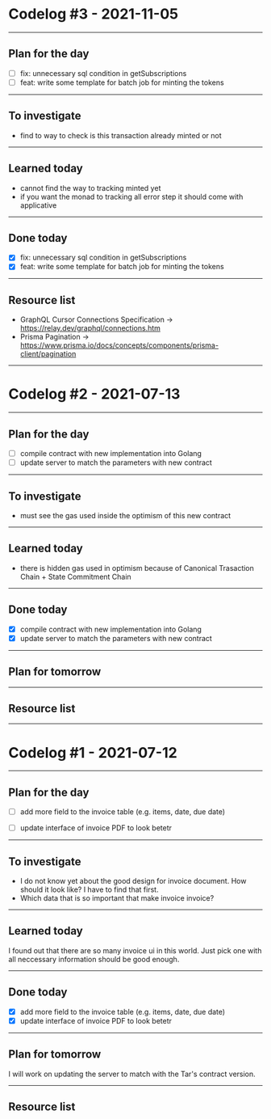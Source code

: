 # Codelog #3 - 2021-11-05

-----

## Plan for the day
- [ ] fix: unnecessary sql condition in getSubscriptions
- [ ] feat: write some template for batch job for minting the tokens

-----

## To investigate
- find to way to check is this transaction already minted or not

-----

## Learned today
- cannot find the way to tracking minted yet
- if you want the monad to tracking all error step it should come with applicative

-----

## Done today
- [X] fix: unnecessary sql condition in getSubscriptions
- [X] feat: write some template for batch job for minting the tokens

-----

## Resource list
- GraphQL Cursor Connections Specification -> https://relay.dev/graphql/connections.htm
- Prisma Pagination -> https://www.prisma.io/docs/concepts/components/prisma-client/pagination

-----

# Codelog #2 - 2021-07-13

-----

## Plan for the day
- [ ] compile contract with new implementation into Golang
- [ ] update server to match the parameters with new contract

-----

## To investigate
- must see the gas used inside the optimism of this new contract

-----

## Learned today
- there is hidden gas used in optimism because of Canonical Trasaction Chain + State Commitment Chain

-----

## Done today
- [X] compile contract with new implementation into Golang
- [X] update server to match the parameters with new contract

-----

## Plan for tomorrow

-----

## Resource list

-----

# Codelog #1 - 2021-07-12

-----

## Plan for the day
- [ ] add more field to the invoice table (e.g. items, date, due date)
- [ ] update interface of invoice PDF to look betetr


-----

## To investigate
- I do not know yet about the good design for invoice document. How should it look like? I have to find that first.
- Which data that is so important that make invoice invoice?

-----

## Learned today
I found out that there are so many invoice ui in this world. Just pick one with all neccessary information should be good enough.

-----

## Done today
- [X] add more field to the invoice table (e.g. items, date, due date)
- [X] update interface of invoice PDF to look betetr

-----

## Plan for tomorrow
I will work on updating the server to match with the Tar's contract version.

-----

## Resource list

